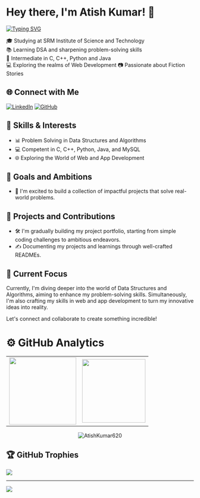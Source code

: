 # Hey there, I'm Atish Kumar! 👋

[![Typing SVG](https://readme-typing-svg.demolab.com?font=Montserrat&weight=600&size=26&duration=4000&pause=1000&color=F7291D&vCenter=true&random=false&width=500&lines=Learning+Web+Development;Learning+New+Skills)](https://git.io/typing-svg)


🎓 Studying at SRM Institute of Science and Technology   
📚 Learning DSA and sharpening problem-solving skills  
🚀 Intermediate in C, C++, Python and Java  
💻 Exploring the realms of Web Development
📷 Passionate about Fiction Stories

## 🌐 Connect with Me

[![LinkedIn](https://img.shields.io/badge/LinkedIn-AtishKumar620-blue?style=flat&logo=linkedin&logoColor=white)](https://www.linkedin.com/in/atishkumar620/)
[![GitHub](https://img.shields.io/badge/Github-AtishKumar620-black?style=flat&logo=github&logoColor=white)](https://github.com/AtishKumar620)

## 🚀 Skills & Interests

- 📊 Problem Solving in Data Structures and Algorithms
- 💻 Competent in C, C++, Python, Java, and MySQL
- 🌐 Exploring the World of Web and App Development
  
## 🚀 Goals and Ambitions

- 🔭 I'm excited to build a collection of impactful projects that solve real-world problems.

## 📂 Projects and Contributions

- 🛠️ I'm gradually building my project portfolio, starting from simple coding challenges to ambitious endeavors.
- ✍️ Documenting my projects and learnings through well-crafted READMEs.


## 🌱 Current Focus

Currently, I'm diving deeper into the world of Data Structures and Algorithms, aiming to enhance my problem-solving skills. Simultaneously, I'm also crafting my skills in web and app development to turn my innovative ideas into reality.

Let's connect and collaborate to create something incredible!

# ⚙️ GitHub Analytics
  
<table>
  <tr>
<td><img height="180px" src="https://github-readme-stats.vercel.app/api?username=AtishKumar620&show_icons=true&theme=dark" />
    <td><img height="170px" src="https://github-readme-stats.vercel.app/api/top-langs/?username=AtishKumar620&layout=compact&theme=dark" /></td>
  </tr>
</table>

<div align="center">
<p><img align="center" src="https://github-readme-streak-stats.herokuapp.com/?user=AtishKumar620&layout=compact&theme=dark" alt="AtishKumar620"/></p>
  </div>

## 🏆 GitHub Trophies
![](https://github-profile-trophy.vercel.app/?username=AtishKumar620&theme=radical&no-frame=true&no-bg=true&margin-w=4)

---
[![](https://visitcount.itsvg.in/api?id=alamdilshad87&icon=0&color=0)](https://visitcount.itsvg.in)
